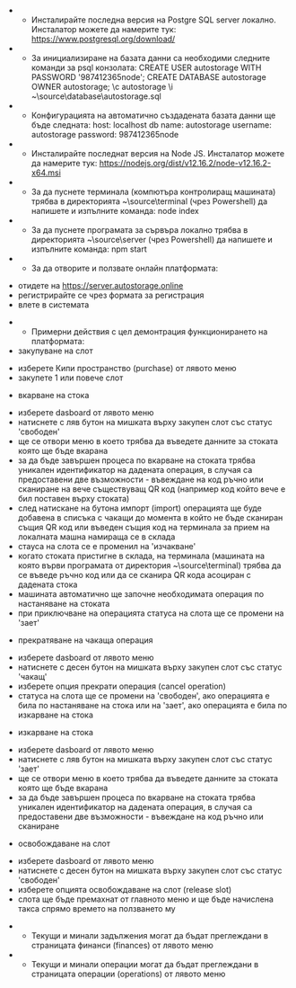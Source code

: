 * * Инсталирайте последна версия на Postgre SQL server локално. Инсталатор можете да намерите тук:
https://www.postgresql.org/download/

* * За инициализиране на базата данни са необходими следните команди за psql конзолата:
CREATE USER autostorage WITH PASSWORD '987412365node';
CREATE DATABASE autostorage OWNER autostorage;
\c autostorage
\i ~\source\database\autostorage.sql

* * Конфигурацията на автоматично създадената базата данни ще бъде следната:
    host: localhost
    db name: autostorage
    username: autostorage
    password: 987412365node

* * Инсталирайте последнат версия на Node JS. Инсталатор можете да намерите тук:
https://nodejs.org/dist/v12.16.2/node-v12.16.2-x64.msi

* * За да пуснете терминала (компютъра контролиращ машината) трябва в директорията ~\source\terminal (чрез Powershell) да напишете и изпълните команда: node index

* * За да пуснете програмата за сървъра локално трябва в директорията ~\source\server (чрез Powershell) да напишете и изпълните команда: npm start

* * За да отворите и ползвате онлайн платформата:
 - отидете на https://server.autostorage.online
 - регистрирайте се чрез формата за регистрация
 - влете в системата

* * Примерни действия с цел демонтрация функционирането на платформата:
 * закупуване на слот
 - изберете Кипи пространство (purchase) от лявото меню
 - закупете 1 или повече слот
 * вкарване на стока
 - изберете dasboard от лявото меню
 - натиснете с ляв бутон на мишката върху закупен слот със статус 'свободен'
 - ще се отвори меню в което трябва да въведете данните за стоката която ще бъде вкарана
 - за да бъде завършен процеса по вкарване на стоката трябва уникален идентификатор на дадената операция, в случая са предоставени две възможности - въвеждане на код ръчно или сканиране на вече съществуващ QR код (например код който вече е бил поставен върху стоката)
 - след натискане на бутона импорт (import) операцията ще буде добавена в списъка с чакащи до момента в който не бъде сканиран същия QR код или въведен същия код на терминала за прием на локалната машна намираща се в склада
 - стауса на слота се е променил на 'изчакване'
 - когато стоката пристигне в склада, на терминала (машината на която върви програмата от директория ~\source\terminal) трябва да се въведе ръчно код или да се сканира QR кода асоциран с дадената стока
 - машината автоматично ще започне необходимата операция по настаняване на стоката
 - при приключване на операцията статуса на слота ще се промени на 'зает'
 * прекратяване на чакаща операция
 - изберете dasboard от лявото меню
 - натиснете с десен бутон на мишката върху закупен слот със статус 'чакащ'
 - изберете опция прекрати операция (cancel operation)
 - статуса на слота ще се промени на 'свободен', ако операцията е била по настаняване на стока или на 'зает', ако операцията е била по изкарване на стока
 * изкарване на стока
 - изберете dasboard от лявото меню
 - натиснете с ляв бутон на мишката върху закупен слот със статус 'зает'
 - ще се отвори меню в което трябва да въведете данните за стоката която ще бъде вкарана
 - за да бъде завършен процеса по вкарване на стоката трябва уникален идентификатор на дадената операция, в случая са предоставени две възможности - въвеждане на код ръчно или сканиране 
 * освобождаване на слот
 - изберете dasboard от лявото меню
 - натиснете с десен бутон на мишката върху закупен слот със статус 'свободен'
 - изберете опцията освобождаване на слот (release slot)
 - слота ще бъде премахнат от главното меню и ще бъде начислена такса спрямо времето на ползването му

* * Текущи и минали задължения могат да бъдат преглеждани в страницата финанси (finances) от лявото меню
* * Текущи и минали операции могат да бъдат преглеждани в страницата операции (operations) от лявото меню
